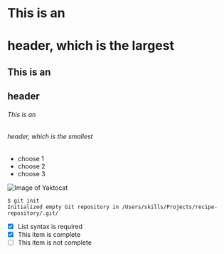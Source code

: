 # This is an <h1> header, which is the largest
## This is an <h2> header
###### This is an <h6> header, which is the smallest
  - choose 1
  - choose 2
  - choose 3
  
  ![Image of Yaktocat](https://octodex.github.com/images/yaktocat.png)
  
```
$ git init
Initialized empty Git repository in /Users/skills/Projects/recipe-repository/.git/
```
- [x] List syntax is required
- [x] This item is complete
- [ ] This item is not complete
